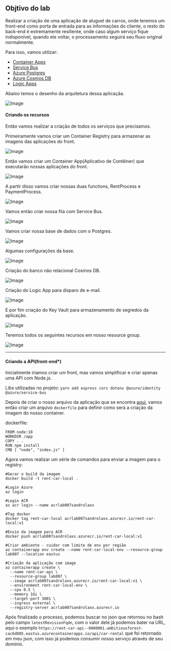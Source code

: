 ## Objtivo do lab

Realizar a criação de uma aplicação de aluguel de carros, onde teremos um front-end como porta de entrada para as informações do cliente, o resto do back-end é extremamente resiliente, onde caso algum serviço fique indisponível, quando ele voltar, o processamento seguirá seu fluxo original normalmente. 

Para isso, vamos utilizar:
* [Container Apps](https://learn.microsoft.com/pt-br/azure/container-apps/overview)
* [Service Bus](https://learn.microsoft.com/pt-br/azure/service-bus-messaging/service-bus-messaging-overview)
* [Azure Postgres](https://learn.microsoft.com/pt-br/azure/postgresql)
* [Azure Cosmos DB](https://learn.microsoft.com/pt-br/azure/cosmos-db)
* [Logic Apps](https://learn.microsoft.com/pt-br/azure/logic-apps/logic-apps-overview)

Abaixo temos o desenho da arquitetura dessa aplicaçãa.

![Image](https://github.com/user-attachments/assets/3b0b46eb-e746-4e41-950e-bf97a13a8680)

#### Criando os recursos

Então vamos realizar a criação de todos os serviços que precisamos.

Primeiramente vamos criar um Container Registry para armazenar as imagens das aplicações do front.

![Image](https://github.com/user-attachments/assets/539d910f-fd64-4322-8915-f4bd3cfe911b)

Então vamos criar um Container App(Aplicativo de Contêiner) que executarão nossas aplicações do front.

![Image](https://github.com/user-attachments/assets/a13e0b2a-5b45-4b3b-9b83-2108a52faecd)

A partir disso vamos criar nossas duas functions, RentProcess e PaymentProcess.

![Image](https://github.com/user-attachments/assets/a00c7fdc-cc00-4727-b218-1694dd8c9627)

Vamos então criar nossa fila com Service Bus.

![Image](https://github.com/user-attachments/assets/1c73a5b2-3a9b-4a31-9f6b-216968bca69c)

Vamos criar nossa base de dados com o Postgres.

![Image](https://github.com/user-attachments/assets/9d855f7d-a4d7-4f64-9f12-f6047febd9be)

Algumas configurações da base.

![Image](https://github.com/user-attachments/assets/5ebd5ebd-20a3-480f-aba4-cc286dc09c5a)

Criação do banco não relacional Cosmos DB.

![Image](https://github.com/user-attachments/assets/f0957d19-7833-48a5-83dd-8018fd8ac6c2)

Criação do Logic App para disparo de e-mail.

![Image](https://github.com/user-attachments/assets/3f30cea6-b8cc-4ec1-b7bd-9cf38125e321)

E por fim criação do Key Vault para armazenamento de segredos da aplicação.

![Image](https://github.com/user-attachments/assets/4b504fc2-f770-4f65-82a6-f7fb32aba55e)

Teremos todos os seguintes recursos em nosso resource group.

![Image](https://github.com/user-attachments/assets/f2687c0b-0461-4452-a7d5-df5675cbf5e1)

---

#### Criando a API(front-end*)

Inicialmente iriamos criar um front, mas vamos simplificar e criar apenas uma API com Node.js.

Libs utilizadas no projeto: `yarn add express cors dotenv @azure/identity @azure/service-bus`

Depois de criar o nosso arquivo da aplicação que se encontra [aqui](./rent-a-car/index.js), vamos então criar um arquivo `dockerfile` para definir como será a criação da imagem do nosso container.

dockerfile:
```
FROM node:18
WORKDIR /app
COPY . .
RUN npm install
CMD [ "node", "index.js" ]
```

Agora vamos realizar um série de comandos para enviar a imagem para o registry:
```
#Gerar o build da imagem
docker build -t rent-car-local .  

#Login Azure
az login

#Login ACR
az acr login --name acrlab007sandrolaxx

#Tag docker
docker tag rent-car-local acrlab007sandrolaxx.azurecr.io/rent-car-local:v1

#Envio da imagem para ACR
docker push acrlab007sandrolaxx.azurecr.io/rent-car-local:v1

#Criar ambiente - cuidar com limite de env por região
az containerapp env create --name rent-car-local-env --resource-group lab007 --location eastus

#Criação da aplicação com image
az containerapp create \
  --name rent-car-api \
  --resource-group lab007 \
  --image acrlab007sandrolaxx.azurecr.io/rent-car-local:v1 \
  --environment rent-car-local-env \
  --cpu 0.5 \
  --memory 1Gi \
  --target-port 3001 \
  --ingress external \
  --registry-server acrlab007sandrolaxx.azurecr.io
```

Após finalizado o processo, podemos buscar no json que retornou no bash pelo campo `latestRevisionFqdn`, com o valor dele já podemos bater na URL, aqui o exemplo `https://rent-car-api--0000001.ambitiousforest-cac6d885.eastus.azurecontainerapps.io/api/car-rental` que foi retornado em meu json, com isso já podemos consumir nosso serviço através de seu domínio.